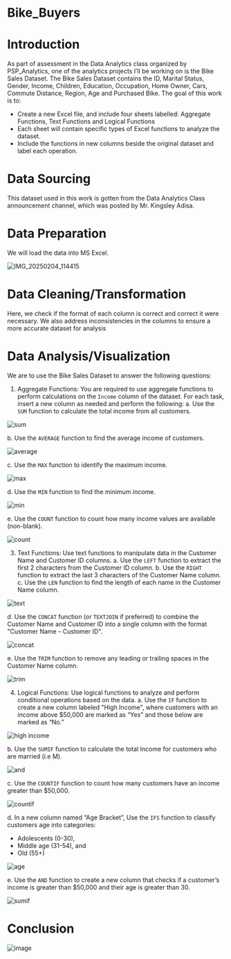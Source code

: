 # Bike_Buyers

# Introduction
As part of assessment in the Data Analytics class organized by PSP_Analytics, one of the analytics projects I’ll be working on is the Bike Sales Dataset. The Bike Sales Dataset contains the ID, Marital Status, Gender, Income, Children, Education, Occupation, Home Owner, Cars, Commute Distance, Region, Age and Purchased Bike. The goal of this work is to:
  - Create a new Excel file, and include four sheets labelled: Aggregate Functions, Text Functions and Logical Functions
  - Each sheet will contain specific types of Excel functions to analyze the dataset.
  - Include the functions in new columns beside the original dataset and label each operation.
  
# Data Sourcing
This dataset used in this work is gotten from the Data Analytics Class announcement channel, which was posted by Mr. Kingsley Adisa.

# Data Preparation
We will load the data into MS Excel.

  ![IMG_20250204_114415](https://github.com/user-attachments/assets/3faa8866-0551-485a-9daf-e85012ea2df0)


# Data Cleaning/Transformation
Here, we check if the format of each column is correct and correct it were necessary. We also address inconsistencies in the columns to ensure a more accurate dataset for analysis

# Data Analysis/Visualization
We are to use the Bike Sales Dataset to answer the following questions:

1. Aggregate Functions: You are required to use aggregate functions to perform calculations on the
`Income` column of the dataset. For each task, insert a new column as needed and perform the
following:
  a. Use the `SUM` function to calculate the total income from all customers.

  ![sum](https://github.com/user-attachments/assets/4f16d924-74d8-46a2-a472-69fa0f5b0f59)


  b. Use the `AVERAGE` function to find the average income of customers.

   ![average](https://github.com/user-attachments/assets/074f667b-7677-41c3-bfff-983d5d182674)

  c. Use the `MAX` function to identify the maximum income.

   ![max](https://github.com/user-attachments/assets/4a78779a-caaf-44d4-be36-d8ad5925a5e4)

  d. Use the `MIN` function to find the minimum income.

   ![min](https://github.com/user-attachments/assets/90a3239e-8af9-47bd-9d50-23d77e22477c)

  e. Use the `COUNT` function to count how many income values are available (non-blank).

   ![count](https://github.com/user-attachments/assets/61e7194a-2bef-4bf4-b9bd-e1b2e559f557)

3. Text Functions: Use text functions to manipulate data in the Customer Name and Customer ID
columns.
  a. Use the `LEFT` function to extract the first 2 characters from the Customer ID column.
  b. Use the `RIGHT` function to extract the last 3 characters of the Customer Name column.
  c. Use the `LEN` function to find the length of each name in the Customer Name column.

  ![text](https://github.com/user-attachments/assets/f7f21e61-308f-43e1-84a8-22eb50172ef7)

        
  d. Use the `CONCAT` function (or `TEXTJOIN` if preferred) to combine the Customer Name and
  Customer ID into a single column with the format "Customer Name – Customer ID".

   ![concat](https://github.com/user-attachments/assets/311faf16-00b9-42d1-97f1-20fb88da1201)

  e. Use the `TRIM` function to remove any leading or trailing spaces in the Customer Name
column.

   ![trim](https://github.com/user-attachments/assets/97d5783a-83e7-4ab6-970b-85f58c74beab)

4. Logical Functions: Use logical functions to analyze and perform conditional operations based on
the data.
  a. Use the `IF` function to create a new column labeled "High Income", where customers with an income above $50,000 are marked as “Yes” and those below are marked as “No.”

  ![high income](https://github.com/user-attachments/assets/68a62f21-defb-4ce3-8f64-98febbfddd86)

  b. Use the `SUMIF` function to calculate the total Income for customers who are married (i.e M).

  ![and](https://github.com/user-attachments/assets/977398f5-e96a-4547-8658-b5ea6d6cf975)

  c. Use the `COUNTIF` function to count how many customers have an income greater than $50,000.

  ![countif](https://github.com/user-attachments/assets/890a24e5-c300-40bb-ac98-4c2ad07a46d2)


  d. In a new column named “Age Bracket”, Use the `IFS` function to classify customers age into categories:
  - Adolescents (0-30),
  - Middle age (31-54), and
  - Old (55+)
   
   ![age](https://github.com/user-attachments/assets/bd08925f-61eb-4f30-98eb-d15a620aa67c)

  e. Use the `AND` function to create a new column that checks if a customer’s income is greater than $50,000 and their age is greater than 30.

   ![sumif](https://github.com/user-attachments/assets/797ce99e-7444-49bf-ad61-450ca2f4d430)

# Conclusion

   ![image](https://github.com/user-attachments/assets/114e7331-e48f-4c4b-80f8-a82af7c92827)
